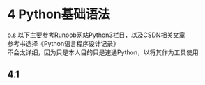 # 4 Python基础语法

p.s 以下主要参考Runoob网站Python3栏目，以及CSDN相关文章  
参考书选择《Python语言程序设计记录》  
不会太详细，因为只是本人目的只是速通Python，以将其作为工具使用  

## 4.1 
